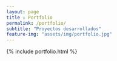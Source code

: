 ```yaml
--- 
layout: page
title : Portfolio 
permalink: /portfolio/
subtitle: "Proyectos desarrollados" 
feature-img: "assets/img/portfolio.jpg"
---
```


{% include portfolio.html %}